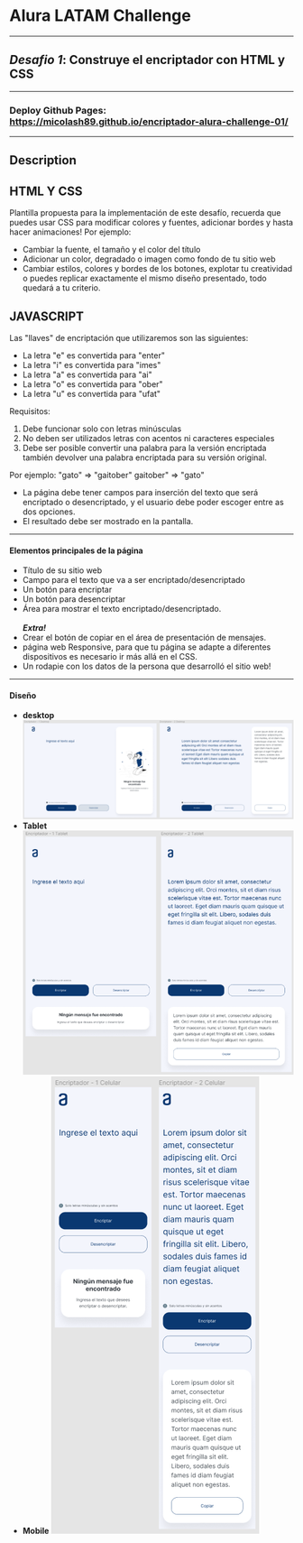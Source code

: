 # Alura LATAM Challenge

---

## **_Desafio 1_**: Construye el encriptador con HTML y CSS

---

### Deploy Github Pages: https://micolash89.github.io/encriptador-alura-challenge-01/

---

## **Description**

## HTML Y CSS

Plantilla propuesta para la implementación de este desafío, recuerda que puedes usar CSS para modificar colores y fuentes, adicionar bordes y hasta hacer animaciones! Por ejemplo:

- Cambiar la fuente, el tamaño y el color del título
- Adicionar un color, degradado o imagen como fondo de tu sitio web
- Cambiar estilos, colores y bordes de los botones, explotar tu creatividad o puedes replicar exactamente el mismo diseño presentado, todo quedará a tu criterio.

## JAVASCRIPT

Las "llaves" de encriptación que utilizaremos son las siguientes:

- La letra "e" es convertida para "enter"
- La letra "i" es convertida para "imes"
- La letra "a" es convertida para "ai"
- La letra "o" es convertida para "ober"
- La letra "u" es convertida para "ufat"

Requisitos:

1. Debe funcionar solo con letras minúsculas
2. No deben ser utilizados letras con acentos ni caracteres especiales
3. Debe ser posible convertir una palabra para la versión encriptada también devolver una palabra encriptada para su versión original.<br>

Por ejemplo:
"gato" => "gaitober"
gaitober" => "gato"<br>

- La página debe tener campos para inserción del texto que será encriptado o desencriptado, y el usuario debe poder escoger entre as dos opciones.
- El resultado debe ser mostrado en la pantalla.

---

#### Elementos principales de la página

- Título de su sitio web
- Campo para el texto que va a ser encriptado/desencriptado
- Un botón para encriptar
- Un botón para desencriptar
- Área para mostrar el texto encriptado/desencriptado. <br><br>
  **_Extra!_**
- Crear el botón de copiar en el área de presentación de mensajes.
- página web Responsive, para que tu página se adapte a diferentes dispositivos es necesario ir más allá en el CSS.
- Un rodapie con los datos de la persona que desarrolló el sitio web!
  <br>

---

#### Diseño

- **desktop**
  ![desktop](img/desktop.PNG)
  <br>
- **Tablet**
  ![tablet](img/tablet.PNG)
  <br>
- **Mobile**
  ![mobile](img/celular.PNG)
